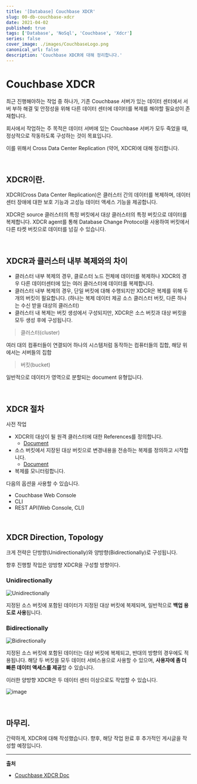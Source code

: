```yaml
---
title: '[Database] Couchbase XDCR'
slug: 00-db-couchbase-xdcr
date: 2021-04-02
published: true
tags: ['Database', 'NoSql', 'Couchbase', 'Xdcr']
series: false
cover_image: ./images/CouchbaseLogo.png
canonical_url: false
description: 'Couchbase XDCR에 대해 정리합니다.'
---
```


# Couchbase XDCR

최근 진행해야하는 작업 중 하나가, 기존 Couchbase 서버가 있는 데이터 센터에서 서버 부하 해결 및 안정성을 위해 다른 데이터 센터에 데이터를 복제를 해야할 필요성이 존재합니다.

회사에서 작업하는 주 목적은 데이터 서버에 있는 Couchbase 서버가 모두 죽었을 때, 정상적으로 작동하도록 구성하는 것이 목표입니다.

이를 위해서 Cross Data Center Replication (약어, XDCR)에 대해 정리합니다.

<br/>

## XDCR이란.

XDCR(Cross Data Center Replication)은 클러스터 간의 데이터를 복제하며, 데이터 센터 장애에 대한 보호 기능과 고성능 데이터 액세스 기능을 제공합니다.

XDCR은 source 클러스터의 특정 버킷에서 대상 클러스터의 특정 버킷으로 데이터를 복제합니다. XDCR agent를 통해 Database Change Protocol을 사용하여 버킷에서 다른 타켓 버킷으로 데이터를 넘길 수 있습니다.

<br/>

## XDCR과 클러스터 내부 복제와의 차이

- 클러스터 내부 복제의 경우, 클로스터 노드 전체에 데이터를 복제하나 XDCR의 경우 다른 데이터센터에 있는 여러 클러스터에 데이터를 복제합니다.
- 클러스터 내부 복제의 경우, 단일 버킷에 대해 수행되지만 XDCR은 복제를 위해 두 개의 버킷이 필요합니다. (하나는 복제 데이터 제공 소스 클러스터 버킷, 다른 하나는 수신 받을 대상의 클러스터)
- 클러스터 내 복제는 버킷 생성에서 구성되지만, XDCR은 소스 버킷과 대상 버킷을 모두 생성 후에 구성됩니다.

> 클러스터(cluster)

여러 대의 컴퓨터들이 연결되어 하나의 시스템처럼 동작하는 컴퓨터들의 집합, 해당 위에서는 서버들의 집합

> 버킷(bucket)

일반적으로 데이터가 영역으로 분할되는 document 유형입니다.

<br/>

## XDCR 절차

사전 작업

- XDCR의 대상이 될 원격 클러스터에 대한 References를 정의합니다.
  - [Document](https://docs.couchbase.com/server/current/manage/manage-xdcr/create-xdcr-reference.html)
- 소스 버킷에서 지장된 대상 버킷으로 변경내용을 전송하는 복제를 정의하고 시작합니다.
  - [Document](https://docs.couchbase.com/server/current/learn/clusters-and-availability/xdcr-overview.html#manage:manage-xdcr/create-xdcr-replication)
- 복제를 모니터링합니다.

다음의 옵션을 사용할 수 있습니다.

- Couchbase Web Console
- CLI
- REST API(Web Console, CLI)

<br/>

## XDCR Direction, Topology

크게 전략은 단방향(Unidirectionally)와 양방향(Bidirectionally)로 구성됩니다.

향후 진행할 작업은 양방향 XDCR을 구성할 방향이다.

### Unidirectionally

![Unidirectionally](https://user-images.githubusercontent.com/42582516/113409137-a2089080-93eb-11eb-9fdc-15f325939633.png)

지정된 소스 버킷에 포함된 데이터가 지정된 대상 버킷에 복제되며, 일반적으로 **백업 용도로 사용**됩니다.

### Bidirectionally

![Bidirectionally](https://user-images.githubusercontent.com/42582516/113409142-a5038100-93eb-11eb-8e01-c23ce981dfd5.png)

지정된 소스 버킷에 포함된 데이터는 대상 버킷에 복제되고, 반대의 방향의 경우에도 적용됩니다. 해당 두 버킷을 모두 데이터 서비스용으로 사용할 수 있으며, **사용자에 좀 더 빠른 데이터 액세스를 제공**할 수 있습니다.

이러한 양방향 XDCR은 두 데이터 센터 이상으로도 작업할 수 있습니다.

![image](https://user-images.githubusercontent.com/42582516/113409371-1d6a4200-93ec-11eb-8ff6-0a2205b62be6.png)

<br/>

## 마무리.

간략하게, XDCR에 대해 작성했습니다. 향후, 해당 작업 완료 후 추가적인 게시글을 작성할 예정입니다.

---

**출처**

- [Couchbase XDCR Doc](https://docs.couchbase.com/server/current/learn/clusters-and-availability/xdcr-overview.html)
